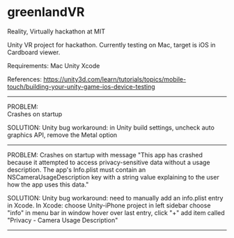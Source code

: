 # greenlandVR
Reality, Virtually hackathon at MIT

Unity VR project for hackathon.
Currently testing on Mac, target is iOS in Cardboard viewer.

Requirements:
Mac
Unity
Xcode

References:
https://unity3d.com/learn/tutorials/topics/mobile-touch/building-your-unity-game-ios-device-testing

-------
PROBLEM:  
Crashes on startup

SOLUTION:
Unity bug workaround: in Unity build settings, uncheck auto graphics API, remove the Metal option

-------
PROBLEM:
Crashes on startup with message 
"This app has crashed because it attempted to access privacy-sensitive data without a usage description. The app's Info.plist must contain an NSCameraUsageDescription key with a string value explaining to the user how the app uses this data."

SOLUTION:
Unity bug workaround: need to manually add an info.plist entry in Xcode.
In Xcode:
  choose Unity-iPhone project in left sidebar
  choose "info" in menu bar in window
  hover over last entry, click "+"
  add item called "Privacy - Camera Usage Description"
  
--------
